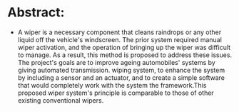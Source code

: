 # Abstract:
* A wiper is a necessary component that cleans raindrops or any other liquid off the vehicle's windscreen. The prior system required manual wiper activation, and the operation of bringing up the wiper was difficult to manage. As a result, this method is proposed to address these issues. The project's goals are to improve ageing automobiles' systems by giving automated transmission. wiping system, to enhance the system by including a sensor and an actuator, and to create a simple software that would completely work with the system the framework.This proposed wiper system's principle is comparable to those of other existing conventional wipers.


